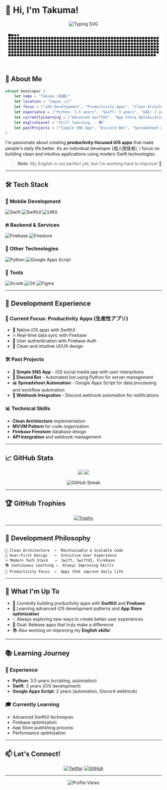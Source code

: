 # 👋 Hi, I'm Takuma!

<div align="center">
  
![Typing SVG](https://readme-typing-svg.herokuapp.com?font=Fira+Code&duration=3000&pause=1000&color=36BCF7FF&center=true&vCenter=true&width=600&lines=iOS+Developer+from+Japan+%F0%9F%87%AF%F0%9F%87%B5;Building+Productivity+Apps;Swift+%7C+SwiftUI+%7C+Firebase;Always+Learning%2C+Always+Building+%F0%9F%9A%80)

<img src="https://raw.githubusercontent.com/Platane/snk/output/github-contribution-grid-snake.svg" alt="snake gif">

</div>

## 🚀 About Me

```swift
struct Developer {
    let name = "Takuma (拓磨)"
    let location = "Japan 🇯🇵"
    let focus = ["iOS Development", "Productivity Apps", "Clean Architecture"]
    let experience = ["Python: 3.5 years", "Swift: 3 years", "GAS: 2 years"]
    let currentlyLearning = ["Advanced SwiftUI", "App Store Optimization"]
    let englishLevel = "Still learning... 📚"
    let pastProjects = ["Simple SNS App", "Discord Bot", "Spreadsheet Automation"]
}
```

I'm passionate about creating **productivity-focused iOS apps** that make people's daily life better. As an individual developer (個人開発者), I focus on building clean and intuitive applications using modern Swift technologies.

> **Note**: My English is not perfect yet, but I'm working hard to improve! 🌱

---

## 🛠️ Tech Stack

### 📱 **Mobile Development**
![Swift](https://img.shields.io/badge/Swift-FA7343?style=for-the-badge&logo=swift&logoColor=white)
![SwiftUI](https://img.shields.io/badge/SwiftUI-0D96F6?style=for-the-badge&logo=swift&logoColor=white)
![UIKit](https://img.shields.io/badge/UIKit-2396F3?style=for-the-badge&logo=uikit&logoColor=white)

### 🔥 **Backend & Services**
![Firebase](https://img.shields.io/badge/Firebase-FFCA28?style=for-the-badge&logo=firebase&logoColor=black)
![Firestore](https://img.shields.io/badge/Firestore-FFA611?style=for-the-badge&logo=firebase&logoColor=white)

### 🐍 **Other Technologies**
![Python](https://img.shields.io/badge/Python-3776AB?style=for-the-badge&logo=python&logoColor=white)
![Google Apps Script](https://img.shields.io/badge/Google%20Apps%20Script-4285F4?style=for-the-badge&logo=google&logoColor=white)

### 🧰 **Tools**
![Xcode](https://img.shields.io/badge/Xcode-007ACC?style=for-the-badge&logo=xcode&logoColor=white)
![Git](https://img.shields.io/badge/Git-F05032?style=for-the-badge&logo=git&logoColor=white)
![Figma](https://img.shields.io/badge/Figma-F24E1E?style=for-the-badge&logo=figma&logoColor=white)

---

## 💼 Development Experience

### 🎯 **Current Focus: Productivity Apps (生産性アプリ)**
- 📱 Native iOS apps with SwiftUI
- 🔥 Real-time data sync with Firebase
- 🔐 User authentication with Firebase Auth
- 🎨 Clean and intuitive UI/UX design

### 🛠️ **Past Projects**
- **📱 Simple SNS App** - iOS social media app with user interactions
- **🤖 Discord Bot** - Automated bot using Python for server management
- **📊 Spreadsheet Automation** - Google Apps Script for data processing and workflow automation
- **🔗 Webhook Integration** - Discord webhook automation for notifications

### 📊 **Technical Skills**
- **Clean Architecture** implementation
- **MVVM Pattern** for code organization
- **Firebase Firestore** database design
- **API Integration** and webhook management

---

## 📈 GitHub Stats

<div align="center">

<img height="180em" src="https://github-readme-stats.vercel.app/api?username=s1223takuma&show_icons=true&theme=tokyonight&include_all_commits=true&count_private=true&border_radius=10"/>

<img height="180em" src="https://github-readme-stats.vercel.app/api/top-langs/?username=s1223takuma&layout=compact&theme=tokyonight&border_radius=10"/>

</div>

<div align="center">

![GitHub Streak](https://streak-stats.demolab.com/?user=s1223takuma&theme=tokyonight&border_radius=10)

</div>

---

## 🏆 GitHub Trophies

<div align="center">

[![Trophy](https://github-profile-trophy.vercel.app/?username=s1223takuma&theme=tokyonight&no-frame=true&column=4&margin-w=15&margin-h=15)](https://github.com/ryo-ma/github-profile-trophy)

</div>

---

## 🎯 Development Philosophy

```
📐 Clean Architecture  →  Maintainable & Scalable Code
🎨 User-First Design   →  Intuitive User Experience  
🔥 Modern Tech Stack   →  Swift, SwiftUI, Firebase
📚 Continuous Learning →  Always Improving Skills
🚀 Productivity Focus  →  Apps that improve daily life
```

---

## 🌟 What I'm Up To

- 🔭 Currently building productivity apps with **SwiftUI** and **Firebase**
- 🌱 Learning advanced iOS development patterns and **App Store optimization**
- 💡 Always exploring new ways to create better user experiences
- 🎯 Goal: Release apps that truly make a difference
- 📚 Also working on improving my **English skills**!

---

## 📚 Learning Journey

### 💪 **Experience**
- **Python**: 3.5 years (scripting, automation)
- **Swift**: 3 years (iOS development)
- **Google Apps Script**: 2 years (automation, Discord webhook)

### 🎓 **Currently Learning**
- Advanced SwiftUI techniques
- Firebase optimization
- App Store publishing process
- Performance optimization

---

## 📫 Let's Connect!

<div align="center">

[![Twitter](https://img.shields.io/badge/Twitter-1DA1F2?style=for-the-badge&logo=twitter&logoColor=white)](https://twitter.com/soda_saida)
[![GitHub](https://img.shields.io/badge/GitHub-100000?style=for-the-badge&logo=github&logoColor=white)](https://github.com/s1223takuma)

</div>

---

<div align="center">

![Profile Views](https://komarev.com/ghpvc/?username=s1223takuma&color=blueviolet&style=flat-square)

</div>
